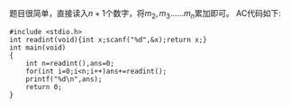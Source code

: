 题目很简单，直接读入$n+1$个数字，将$m_2,m_3……m_n$累加即可。
AC代码如下:
```
#include <stdio.h>
int readint(void){int x;scanf("%d",&x);return x;}
int main(void)
{
    int n=readint(),ans=0;
	for(int i=0;i<n;i++)ans+=readint();
	printf("%d\n",ans);
    return 0;
}
```